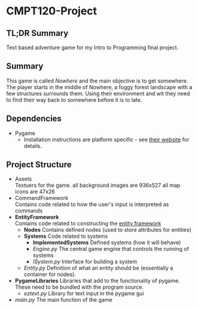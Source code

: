 # CMPT120-Project

## TL;DR Summary
Text based adventure game for my Intro to Programming final project.

## Summary
This game is called <i>Nowhere</i> and the main objective is to get somewhere.<br>
The player starts in the middle of Nowhere, a foggy forest landscape with a few structures surrounds them. Using
their environment and wit they need to find their way back to somewhere before it is to late.

## Dependencies
* Pygame
  * Installation instructions are platform specific - see 
  <a href="http://www.pygame.org/wiki/GettingStarted#Pygame Installation">their website</a> for details.

## Project Structure
* Assets<br>
  Textuers for the game. all background images are 936x527 all map icons are 47x26
* CommandFramework<br>
  Contains code related to how the user's input is interpreted as commands
* <b>EntityFramework</b><br>
  Contains code related to constructing the 
  <a href="http://www.richardlord.net/blog/ecs/what-is-an-entity-framework.html">entity framework</a>
  * <b>Nodes</b>
    Contains defined nodes (used to store attributes for entities)
  * <b>Systems</b>
    Code related to systems
    * <b>ImplementedSystems</b>
      Defined systems (how it will behave)
    * <i>Engine.py</i>
      The central game engine that controls the running of systems
    * <i>ISystem.py</i>
      Interface for building a system
  * <i>Entity.py</i>
    Definition of what an entity should be (essentially a container for nodes).
* <b>PygameLibraries</b> Libraries that add to the functionality of pygame. These need to be bundled with the program 
source.
  * <i>eztext.py</i> Library for text input in the pygame gui
* <i>main.py</i> The main function of the game